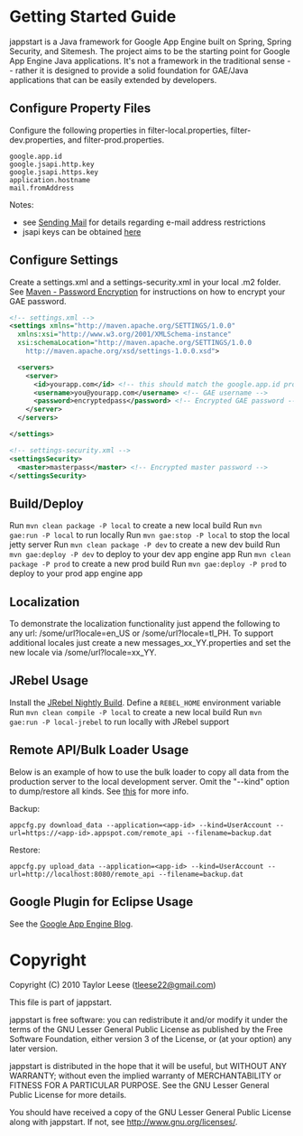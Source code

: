 # Getting Started Guide
jappstart is a Java framework for Google App Engine built on Spring, Spring Security, and Sitemesh. The project aims to be the starting point for Google App Engine Java applications. It's not a framework in the traditional sense -- rather it is designed to provide a solid foundation for GAE/Java applications that can be easily extended by developers.

## Configure Property Files
Configure the following properties in filter-local.properties, filter-dev.properties, and filter-prod.properties.

    google.app.id
    google.jsapi.http.key
    google.jsapi.https.key
    application.hostname
    mail.fromAddress

Notes:
* see [Sending Mail](http://code.google.com/appengine/docs/java/mail/overview.html#Sending_Mail) for details regarding e-mail address restrictions
* jsapi keys can be obtained [here](http://code.google.com/apis/ajaxlibs/documentation/index.html#sign_up_for_an_api_key)

## Configure Settings
Create a settings.xml and a settings-security.xml in your local .m2 folder. See [Maven - Password Encryption](http://maven.apache.org/guides/mini/guide-encryption.html) for instructions on how to encrypt your GAE password.

```xml
<!-- settings.xml -->
<settings xmlns="http://maven.apache.org/SETTINGS/1.0.0"
  xmlns:xsi="http://www.w3.org/2001/XMLSchema-instance"
  xsi:schemaLocation="http://maven.apache.org/SETTINGS/1.0.0
    http://maven.apache.org/xsd/settings-1.0.0.xsd">

  <servers>
    <server>
      <id>yourapp.com</id> <!-- this should match the google.app.id property and is the GAE application id -->
      <username>you@yourapp.com</username> <!-- GAE username -->
      <password>encryptedpass</password> <!-- Encrypted GAE password -->
    </server>
  </servers>

</settings>
```

```xml
<!-- settings-security.xml -->
<settingsSecurity>
  <master>masterpass</master> <!-- Encrypted master password -->
</settingsSecurity>
```

## Build/Deploy
Run `mvn clean package -P local` to create a new local build
Run `mvn gae:run -P local` to run locally
Run `mvn gae:stop -P local` to stop the local jetty server
Run `mvn clean package -P dev` to create a new dev build
Run `mvn gae:deploy -P dev` to deploy to your dev app engine app
Run `mvn clean package -P prod` to create a new prod build
Run `mvn gae:deploy -P prod` to deploy to your prod app engine app

## Localization
To demonstrate the localization functionality just append the following to any url: /some/url?locale=en_US or /some/url?locale=tl_PH. To support additional locales just create a new messages_xx_YY.properties and set the new locale via /some/url?locale=xx_YY.

## JRebel Usage
Install the [JRebel Nightly Build](http://www.zeroturnaround.com/jrebel/early-access/).
Define a `REBEL_HOME` environment variable
Run `mvn clean compile -P local` to create a new local build
Run `mvn gae:run -P local-jrebel` to run locally with JRebel support

## Remote API/Bulk Loader Usage
Below is an example of how to use the bulk loader to copy all data from the production server to the local development server. Omit the "--kind" option to dump/restore all kinds. See [this](http://code.google.com/appengine/docs/python/tools/uploadingdata.html) for more info.

Backup:

    appcfg.py download_data --application=<app-id> --kind=UserAccount --url=https://<app-id>.appspot.com/remote_api --filename=backup.dat

Restore:

    appcfg.py upload_data --application=<app-id> --kind=UserAccount --url=http://localhost:8080/remote_api --filename=backup.dat

## Google Plugin for Eclipse Usage
See the [Google App Engine Blog](http://googlewebtoolkit.blogspot.com/2010/08/how-to-use-google-plugin-for-eclipse.html).

# Copyright
Copyright (C) 2010 Taylor Leese (tleese22@gmail.com)

This file is part of jappstart.

jappstart is free software: you can redistribute it and/or modify
it under the terms of the GNU Lesser General Public License as published by
the Free Software Foundation, either version 3 of the License, or
(at your option) any later version.

jappstart is distributed in the hope that it will be useful,
but WITHOUT ANY WARRANTY; without even the implied warranty of
MERCHANTABILITY or FITNESS FOR A PARTICULAR PURPOSE.  See the
GNU Lesser General Public License for more details.

You should have received a copy of the GNU Lesser General Public License
along with jappstart.  If not, see <http://www.gnu.org/licenses/>.
